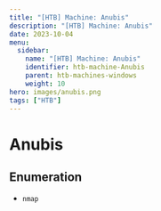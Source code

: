 ```yaml
---
title: "[HTB] Machine: Anubis"
description: "[HTB] Machine: Anubis"
date: 2023-10-04
menu:
  sidebar:
    name: "[HTB] Machine: Anubis"
    identifier: htb-machine-Anubis
    parent: htb-machines-windows
    weight: 10
hero: images/anubis.png
tags: ["HTB"]
---
```


# Anubis
## Enumeration
- `nmap`